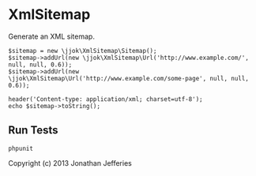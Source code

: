XmlSitemap
==========

Generate an XML sitemap.

	$sitemap = new \jjok\XmlSitemap\Sitemap();
	$sitemap->addUrl(new \jjok\XmlSitemap\Url('http://www.example.com/', null, null, 0.6));
	$sitemap->addUrl(new \jjok\XmlSitemap\Url('http://www.example.com/some-page', null, null, 0.6));

	header('Content-type: application/xml; charset=utf-8');
	echo $sitemap->toString();


Run Tests
---------

	phpunit


Copyright (c) 2013 Jonathan Jefferies